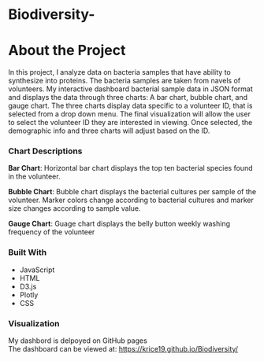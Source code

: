 # Biodiversity-

# About the Project

In this project, I analyze data on bacteria samples that have ability to synthesize into proteins.  The bacteria samples are taken from navels of volunteers.  My interactive dashboard bacterial sample data in JSON format and displays the data through three charts: A bar chart, bubble chart, and gauge chart.  The three charts display data specific to a volunteer ID, that is selected from a drop down menu.  The final visualization will allow the user to select the volunteer ID they are interested in viewing.  Once selected, the demographic info and three charts will adjust based on the ID.   

### Chart Descriptions

**Bar Chart**: Horizontal bar chart displays the top ten bacterial species found in the volunteer.

**Bubble Chart**: Bubble chart displays the bacterial cultures per sample of the volunteer.  Marker colors change according to bacterial cultures and marker size changes according to sample value.

**Gauge Chart**: Guage chart displays the belly button weekly washing frequency of the volunteer


### Built With

- JavaScript
- HTML
- D3.js
- Plotly
- CSS


### Visualization
My dashbord is delpoyed on GitHub pages
<br/>
The dashboard can be viewed at:
https://krice19.github.io/Biodiversity/
